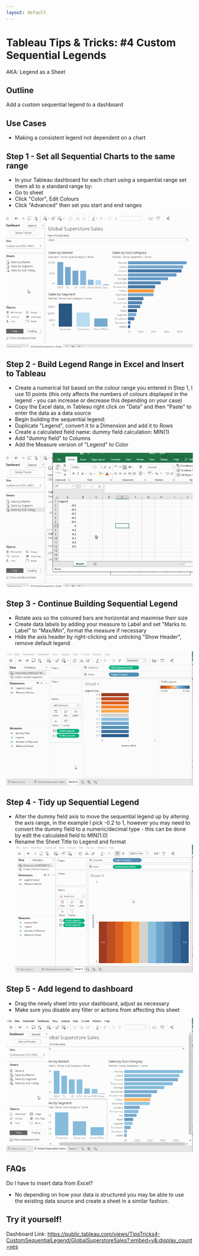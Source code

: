 ```yaml
---
layout: default
---
```

# Tableau Tips & Tricks: #4 Custom Sequential Legends
AKA: Legend as a Sheet

## Outline

Add a custom sequential legend to a dashboard

## Use Cases
- Making a consistent legend not dependent on a chart

## Step 1 - Set all Sequential Charts to the same range
- In your Tableau dashboard for each chart using a sequential range set them all to a standard range by:
- Go to sheet
- Click "Color", Edit Colours
- Click "Advanced" then set you start and end ranges

![Step 1](gifs/t&t_04_sequential_legend/custom_seq_legend_1_set_seq_for_all.gif "Step 1")


## Step 2 - Build Legend Range in Excel and Insert to Tableau
- Create a numerical list based on the colour range you entered in Step 1, I use 10 points (this only affects the numbers of colours displayed in the legend - you can increase or decrease this depending on your case)
- Copy the Excel data, in Tableau right click on "Data" and then "Paste" to enter the data as a data source
- Begin building the sequential legend:
- Duplicate "Legend", convert it to a Dimension and add it to Rows
- Create a calculated field
     name: dummy field
     calculation: MIN(1)
- Add "dummy field" to Columns
- Add the Measure version of "Legend" to Color

![Step 2](gifs/t&t_04_sequential_legend/custom_seq_legend_2_excel_transfer.gif "Step 2")


## Step 3 - Continue Building Sequential Legend
- Rotate axis so the coloured bars are horizontal and maximise their size
- Create data labels by adding your measure to Label and set "Marks to Label" to "Max/Min", format the measure if necessary
- Hide the axis header by right-clicking and unticking "Show Header", remove default legend

![Step 3](gifs/t&t_04_sequential_legend/custom_seq_legend_3_build_seq.gif "Step 3")


## Step 4 - Tidy up Sequential Legend
- Alter the dummy field axis to move the sequential legend up by altering the axis range, in the example I pick -0.2 to 1, however you may need to convert the dummy field to a numeric/decimal type - this can be done by edit the calculated field to MIN(1.0)
- Rename the Sheet Title to Legend and format
![Step 4](gifs/t&t_04_sequential_legend/custom_seq_legend_4_tidy_up_seq.gif "Step 4")


## Step 5 - Add legend to dashboard
- Drag the newly sheet into your dashboard, adjust as necessary
- Make sure you disable any filter or actions from affecting this sheet

![Step 5](gifs/t&t_04_sequential_legend/custom_seq_legend_5_add_to_dash.gif "Step 5")

## FAQs

Do I have to insert data from Excel?

- No depending on how your data is structured you may be able to use the existing data source and create a sheet in a similar fashion. 

## Try it yourself!
Dashboard Link: <https://public.tableau.com/views/TipsTricks4-CustomSequentialLegend/GlobalSuperstoreSales?:embed=y&:display_count=yes>